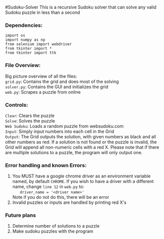 #Sudoku-Solver
This is a recursive Sudoku solver that can solve any valid Sudoku puzzle in less than a second

### Dependencies:
```
import os
import numpy as np
from selenium import webdriver
from tkinter import *
from tkinter import ttk
```
### File Overview:
Big picture overview of all the files:  
```grid.py```: Contains the grid and does most of the solving  
```solver.py```: Contains the GUI and initializes the grid  
```web.py```: Scrapes a puzzle from online  
### Controls:
```Clear```: Clears the puzzle  
```Solve```: Solves the puzzle  
```Web Sudoku```: Loads a random puzzle from websudoku.com  
```Input```: Simply input numbers into each cell in the Grid  
```Output```: The Grid outputs the solution, with given numbers as black and all other numbers as red.
If a solution is not found or the puzzle is invalid, the Grid will append all non-numeric cells with a red X.
Please note that if there are multiple solutions to a puzzle, the program will only output one.

### Error handling and known Errors:
1. You MUST have a google chrome driver as an environment variable named, by default ```CHROME```.
If you wish to have a driver with a different name, change ```line 12``` in ```web.py``` to:  
&nbsp;&nbsp;&nbsp;&nbsp;&nbsp;&nbsp;```driver_name = '<driver name>'```  
Note if you do not do this, there will be an error
2. Invalid puzzles or inputs are handled by printing red X's

### Future plans
1. Determine number of solutions to a puzzle
2. Make sudoku puzzles with the program
